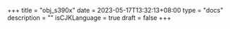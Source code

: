 +++
title = "obj_s390x"
date = 2023-05-17T13:32:13+08:00
type = "docs"
description = ""
isCJKLanguage = true
draft = false
+++